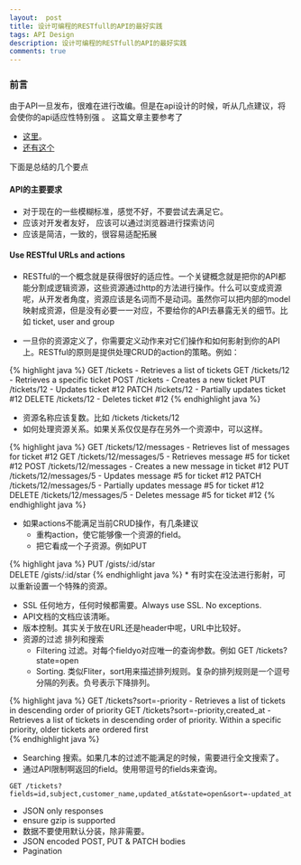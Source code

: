 ```yaml
---
layout:  post
title: 设计可编程的RESTfull的API的最好实践
tags: API Design
description: 设计可编程的RESTfull的API的最好实践
comments: true
---
```


### 前言
由于API一旦发布，很难在进行改编。但是在api设计的时候，听从几点建议，将会使你的api适应性特别强
。
这篇文章主要参考了

 - [这里](http://www.vinaysahni.com/best-practices-for-a-pragmatic-restful-api#restful)。
 - [还有这个](http://dev.enchant.com/api/v1)
 
 下面是总结的几个要点

#### API的主要要求 
- 对于现在的一些模糊标准，感觉不好，不要尝试去满足它。
- 应该对开发者友好， 应该可以通过浏览器进行探索访问
- 应该是简洁，一致的，很容易适配拓展

#### Use RESTful URLs and actions
  - RESTful的一个概念就是获得很好的适应性。一个关键概念就是把你的API都能分割成逻辑资源，这些资源通过http的方法进行操作。什么可以变成资源呢，从开发者角度，资源应该是名词而不是动词。虽然你可以把内部的model映射成资源，但是没有必要一一对应，不要给你的API去暴露无关的细节。比如 ticket, user and group
  
  - 一旦你的资源定义了，你需要定义动作来对它们操作和如何影射到你的API上。RESTful的原则是提供处理CRUD的action的策略。例如：

{% highlight java %}
GET /tickets - Retrieves a list of tickets
GET /tickets/12 - Retrieves a specific ticket
POST /tickets - Creates a new ticket
PUT /tickets/12 - Updates ticket #12
PATCH /tickets/12 - Partially updates ticket #12
DELETE /tickets/12 - Deletes ticket #12
{% endhighlight java %}

- 资源名称应该复数。比如  /tickets /tickets/12 
- 如何处理资源关系。如果关系仅仅是存在另外一个资源中，可以这样。

{% highlight java %}
GET /tickets/12/messages - Retrieves list of messages for ticket #12
GET /tickets/12/messages/5 - Retrieves message #5 for ticket #12
POST /tickets/12/messages - Creates a new message in ticket #12
PUT /tickets/12/messages/5 - Updates message #5 for ticket #12
PATCH /tickets/12/messages/5 - Partially updates message #5 for ticket #12
DELETE /tickets/12/messages/5 - Deletes message #5 for ticket #12
{% endhighlight java %}

- 如果actions不能满足当前CRUD操作，有几条建议
	* 重构action，使它能够像一个资源的field。
	* 把它看成一个子资源。例如PUT 

{% highlight java %}
	PUT /gists/:id/star  
	DELETE /gists/:id/star
{% endhighlight java %}
	* 有时实在没法进行影射，可以重新设置一个特殊的资源。
-  SSL 任何地方，任何时候都需要。Always use SSL. No exceptions.
-  API文档的文档应该清晰。
-  版本控制。其实关于放在URL还是header中呢，URL中比较好。
-  资源的过滤 排列和搜索
	- Filtering 过滤。对每个fieldyo对应唯一的查询参数。例如 GET /tickets?state=open
	- Sorting. 类似Fliter，sort用来描述排列规则。复杂的排列规则是一个逗号分隔的列表。负号表示下降排列。
 
 {% highlight java %}
 	GET /tickets?sort=-priority - Retrieves a list of tickets in descending order of priority
 	GET /tickets?sort=-priority,created_at - Retrieves a list of tickets in descending order of priority. Within a specific priority, older tickets are ordered first 	
{% endhighlight java %}
 
 - Searching 搜索。如果几本的过滤不能满足的时候，需要进行全文搜索了。
 - 通过API限制啊返回的field。使用带逗号的fields来查询。
 ```
 GET /tickets?fields=id,subject,customer_name,updated_at&state=open&sort=-updated_at
 ```
 - JSON only responses
 - ensure gzip is supported
 - 数据不要使用默认分装，除非需要。
 - JSON encoded POST, PUT & PATCH bodies
 - Pagination

	
	
	
	 